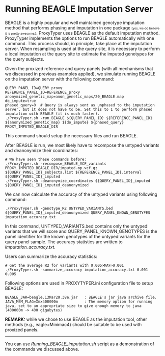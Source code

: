 # Running BEAGLE Imputation Server

BEAGLE is a highly popular and well maintained genotype imputation method that performs phasing and imputation in one package <span style="font-size:10px;">(yes, we do believe it is pretty awesome.)</span>. ProxyTyper uses BEAGLE as the default imputation method. ProxyTyper implements the options to run BEAGLE automatically with one command. This process should, in principle, take place at the imputation server. When resampling is used at the query site, it is necessary to perform a local imputation at the query site to estimate the imputed genotypes for the query subjects. 

Given the proxized reference and query panels (with all mechanisms that we discussed in previous examples applied), we simulate running BEAGLE on the imputation server with the following command:
```
QUERY_PANEL_ID=QUERY_proxy
REFERENCE_PANEL_ID=REFERENCE_proxy
anonymized_genetic_map=anon_genetic_maps/20_BEAGLE.map
do_impute=true
phased_query=0  # Query is always sent as unphased to the imputation server, but it does not have to be. Set this to 1 to perform phased imputation with BEAGLE (it is much faster).
./ProxyTyper.sh -run_BEAGLE ${QUERY_PANEL_ID} ${REFERENCE_PANEL_ID} ${anonymized_genetic_map} ${do_impute} ${phased_query} PROXY_IMPUTED_BEAGLE_DIR
```
This command should setup the necessary files and run BEAGLE.

After BEAGLE is run, we most likely have to recompose the untyped variants and deanonymize their coordinates:
```
# We have seen these commands before:
./ProxyTyper.sh -recompose_BEAGLE_VCF_variants PROXY_IMPUTED_BEAGLE_DIR/imputed.op.vcf.gz ${QUERY_PANEL_ID}_subjects.list ${REFERENCE_PANEL_ID}.interval ${QUERY_PANEL_ID}_imputed
./ProxyTyper.sh -deanonymize_coordinates ${QUERY_PANEL_ID}_imputed ${QUERY_PANEL_ID}_imputed_deanonymized
```

We can now calculate the accuracy of the untyped variants using following command:
```
./ProxyTyper.sh -genotype_R2 UNTYPED_VARIANTS.bed ${QUERY_PANEL_ID}_imputed_deanonymized QUERY_PANEL_KNOWN_GENOTYPES imputation_accuracy.txt
```
In this command, UNTYPED_VARIANTS.bed contains only the untyped variants that we will score and QUERY_PANEL_KNOWN_GENOTYPES is the panel identifier for the known genotypes of the untyped variants for the query panel sample. The accuracy statistics are written to *imputation_accuracy.txt*.

Users can summarize the accuracy statistics:
```
# Get the average R2 for variants with 0.005>MAF>0.001
./ProxyTyper.sh -summarize_accuracy imputation_accuracy.txt 0.001 0.005
```

Following options are used in PROXYTYPER.ini configuration file to setup BEAGLE:
```
BEAGLE_JAR=beagle.13Mar20.38e.jar   : BEAGLE's jar java archive file.
JAVA_MEM_FLAG=Xmx400000m            : The memory option for running java, set to an appropriate size to give enough memory to java (400000m -> 400 gigabytes)
```

**REMARK:** while we chose to use BEAGLE as the imputation tool, other methods (e.g., eagle+Minimac4) should be suitable to be used with proxized panels.

---

You can use *Running_BEAGLE_imputation.sh* script as a demonstration of the commands we discussed above.